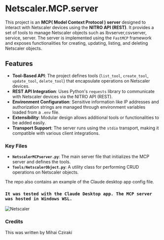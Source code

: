 # Netscaler.MCP.server



This project is an **MCP( Model Context Protocol ) server** designed to interact with Netscaler devices using the **NITRO API (REST)**. It provides a set of tools to manage Netscaler objects such as lbvserver,csvserver, service, server. The server is implemented using the `FastMCP` framework and exposes functionalities for creating, updating, listing, and deleting Netscaler objects.

## Features

- **Tool-Based API**: The project defines tools (`list_tool`, `create_tool`, `update_tool`, `delete_tool`) that encapsulate operations on Netscaler devices.
- **REST API Integration**: Uses Python's `requests` library to communicate with Netscaler devices via the NITRO API (REST).
- **Environment Configuration**: Sensitive information like IP addresses and authorization strings are managed through environment variables loaded from a `.env` file.
- **Extensibility**: Modular design allows additional tools or functionalities to be added easily.
- **Transport Support**: The server runs using the `stdio` transport, making it compatible with various client integrations.

### Key Files

- **`NetscalerMCPserver.py`**: The main server file that initializes the MCP server and defines the tools.
- **`Tools/NetscalerObject.py`**: A utility class for performing CRUD operations on Netscaler objects.

The repo also contains an example of the Claude desktop app config file.

### `It was tested with the Claude Desktop app. The MCP server was hosted in Windows WSL.`


![Netscaler](https://github.com/user-attachments/assets/c8e63a6e-c968-47ea-842f-173baf08d7b2)


### Credits
This was written by Mihai Cziraki
